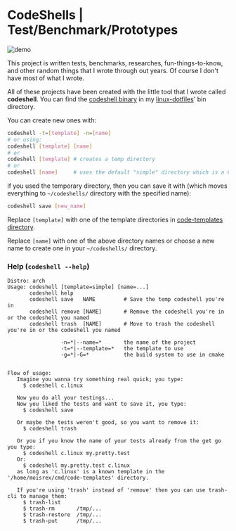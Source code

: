 # CodeShells | Test/Benchmark/Prototypes

![demo](https://user-images.githubusercontent.com/12122474/149156571-dc48cde7-547a-4150-b5df-3cf6783b7976.png)


This project is written tests, benchmarks, researches, fun-things-to-know, and other random things that I wrote through out years.
Of course I don't have most of what I wrote.

All of these projects have been created with the little tool that I wrote called **codeshell**. You can find the [codeshell binary](https://github.com/the-moisrex/linux-dotfiles/blob/master/bin/codeshell) in my [linux-dotfiles](https://github.com/the-moisrex/linux-dotfiles)' bin directory.

You can create new ones with:

```bash
codeshell -t=[template] -n=[name]
# or using:
codeshell [template] [name]
# or
codeshell [template] # creates a temp directory
# or
codeshell [name]     # uses the default "simple" directory which is a C++ hello world
```

if you used the temporary directory, then you can save it with (which moves everything to `~/codeshells/` directory with the specified name):
```bash
codeshell save [new_name]
```

Replace `[template]` with one of the template directories in [code-templates directory](https://github.com/the-moisrex/linux-dotfiles/tree/master/code-templates).

Replace `[name]` with one of the above directory names or choose a new name to create one in your `~/codeshells/` directory.


### Help (`codeshell --help`)

```
Distro: arch
Usage: codeshell [template=simple] [name=...]
       codeshell help
       codeshell save   NAME         # Save the temp codeshell you're in
       codeshell remove [NAME]       # Remove the codeshell you're in or the codeshell you named
       codeshell trash  [NAME]       # Move to trash the codeshell you're in or the codeshell you named

                 -n=*|--name=*       the name of the project
                 -t=*|--template=*   the template to use
                 -g=*|-G=*           the build system to use in cmake


Flow of usage:
   Imagine you wanna try something real quick; you type:
     $ codeshell c.linux

   Now you do all your testings...
   Now you liked the tests and want to save it, you type:
     $ codeshell save

   Or maybe the tests weren't good, so you want to remove it:
     $ codeshell trash

   Or you if you know the name of your tests already from the get go you type:
     $ codeshell c.linux my.pretty.test
   Or:
     $ codeshell my.pretty.test c.linux
   as long as 'c.linux' is a known template in the '/home/moisrex/cmd/code-templates' directory.

   If you're using 'trash' instead of 'remove' then you can use trash-cli to manage them:
     $ trash-list
     $ trash-rm       /tmp/...
     $ trash-restore  /tmp/...
     $ trash-put      /tmp/...

```
